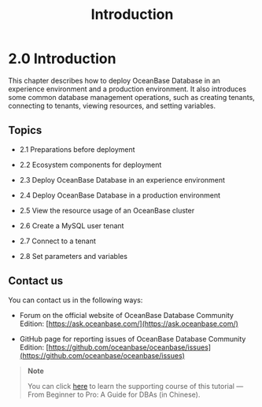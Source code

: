 ﻿---
title: Introduction
weight: 1
---

# 2.0 Introduction

This chapter describes how to deploy OceanBase Database in an experience environment and a production environment. It also introduces some common database management operations, such as creating tenants, connecting to tenants, viewing resources, and setting variables.

## Topics

* 2.1 Preparations before deployment

* 2.2 Ecosystem components for deployment

* 2.3 Deploy OceanBase Database in an experience environment

* 2.4 Deploy OceanBase Database in a production environment

* 2.5 View the resource usage of an OceanBase cluster

* 2.6 Create a MySQL user tenant

* 2.7 Connect to a tenant

* 2.8 Set parameters and variables

## Contact us

You can contact us in the following ways:

* Forum on the official website of OceanBase Database Community Edition: [https://ask.oceanbase.com/](https://ask.oceanbase.com/)

* GitHub page for reporting issues of OceanBase Database Community Edition: [https://github.com/oceanbase/oceanbase/issues](https://github.com/oceanbase/oceanbase/issues)

> **Note**
>
> You can click [here](https://open.oceanbase.com/course/275) to learn the supporting course of this tutorial — From Beginner to Pro: A Guide for DBAs (in Chinese).